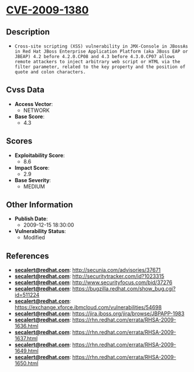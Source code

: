 
# [CVE-2009-1380](http://secunia.com/advisories/37671)

## Description

- `Cross-site scripting (XSS) vulnerability in JMX-Console in JBossAs in Red Hat JBoss Enterprise Application Platform (aka JBoss EAP or JBEAP) 4.2 before 4.2.0.CP08 and 4.3 before 4.3.0.CP07 allows remote attackers to inject arbitrary web script or HTML via the filter parameter, related to the key property and the position of quote and colon characters.`

## Cvss Data

- **Access Vector**:
  - NETWORK
- **Base Score**:
  - 4.3

## Scores

- **Exploitability Score**:
  - 8.6
- **Impact Score**:
  - 2.9
- **Base Severity**:
  - MEDIUM

## Other Information

- **Publish Date**:
  - 2009-12-15 18:30:00
- **Vulnerability Status**:
  - Modified

## References

- **secalert@redhat.com**: http://secunia.com/advisories/37671
- **secalert@redhat.com**: http://securitytracker.com/id?1023315
- **secalert@redhat.com**: http://www.securityfocus.com/bid/37276
- **secalert@redhat.com**: https://bugzilla.redhat.com/show_bug.cgi?id=511224
- **secalert@redhat.com**: https://exchange.xforce.ibmcloud.com/vulnerabilities/54698
- **secalert@redhat.com**: https://jira.jboss.org/jira/browse/JBPAPP-1983
- **secalert@redhat.com**: https://rhn.redhat.com/errata/RHSA-2009-1636.html
- **secalert@redhat.com**: https://rhn.redhat.com/errata/RHSA-2009-1637.html
- **secalert@redhat.com**: https://rhn.redhat.com/errata/RHSA-2009-1649.html
- **secalert@redhat.com**: https://rhn.redhat.com/errata/RHSA-2009-1650.html
